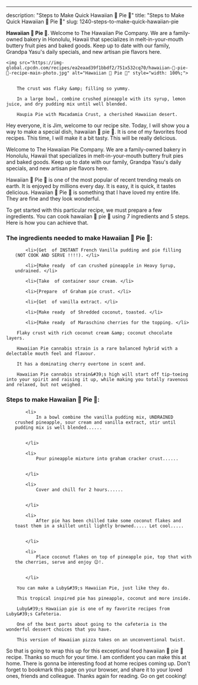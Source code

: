 ---
description: "Steps to Make Quick Hawaiian 🌺 Pie 🥧"
title: "Steps to Make Quick Hawaiian 🌺 Pie 🥧"
slug: 1240-steps-to-make-quick-hawaiian-pie

<p>
	<strong>Hawaiian 🌺 Pie 🥧</strong>. 
	Welcome to The Hawaiian Pie Company. We are a family-owned bakery in Honolulu, Hawaii that specializes in melt-in-your-mouth buttery fruit pies and baked goods. Keep up to date with our family, Grandpa Yasu&#39;s daily specials, and new artisan pie flavors here.
</p>
<p>
	
	<img src="https://img-global.cpcdn.com/recipes/ea2eaad39f1bbdf2/751x532cq70/hawaiian-🌺-pie-🥧-recipe-main-photo.jpg" alt="Hawaiian 🌺 Pie 🥧" style="width: 100%;">
	
	
		The crust was flaky &amp; filling so yummy.
	
		In a large bowl, combine crushed pineapple with its syrup, lemon juice, and dry pudding mix until well blended.
	
		Haupia Pie with Macadamia Crust, a cherished Hawaiian desert.
	
</p>
<p>
	Hey everyone, it is Jim, welcome to our recipe site. Today, I will show you a way to make a special dish, hawaiian 🌺 pie 🥧. It is one of my favorites food recipes. This time, I will make it a bit tasty. This will be really delicious.
</p>
	
<p>
	Welcome to The Hawaiian Pie Company. We are a family-owned bakery in Honolulu, Hawaii that specializes in melt-in-your-mouth buttery fruit pies and baked goods. Keep up to date with our family, Grandpa Yasu&#39;s daily specials, and new artisan pie flavors here.
</p>
<p>
	Hawaiian 🌺 Pie 🥧 is one of the most popular of recent trending meals on earth. It is enjoyed by millions every day. It is easy, it is quick, it tastes delicious. Hawaiian 🌺 Pie 🥧 is something that I have loved my entire life. They are fine and they look wonderful.
</p>

<p>
To get started with this particular recipe, we must prepare a few ingredients. You can cook hawaiian 🌺 pie 🥧 using 7 ingredients and 5 steps. Here is how you can achieve that.
</p>

<h3>The ingredients needed to make Hawaiian 🌺 Pie 🥧:</h3>

<ol>
	
		<li>{Get  of INSTANT French Vanilla pudding and pie filling (NOT COOK AND SERVE !!!!). </li>
	
		<li>{Make ready  of can crushed pineapple in Heavy Syrup, undrained. </li>
	
		<li>{Take  of container sour cream. </li>
	
		<li>{Prepare  of Graham pie crust. </li>
	
		<li>{Get  of vanilla extract. </li>
	
		<li>{Make ready  of Shredded coconut, toasted. </li>
	
		<li>{Make ready  of Maraschino cherries for the topping. </li>
	
</ol>
<p>
	
		Flaky crust with rich coconut cream &amp; coconut chocolate layers.
	
		Hawaiian Pie cannabis strain is a rare balanced hybrid with a delectable mouth feel and flavour.
	
		It has a dominating cherry overtone in scent and.
	
		Hawaiian Pie cannabis strain&#39;s high will start off tip-toeing into your spirit and raising it up, while making you totally ravenous and relaxed, but not weighed.
	
</p>

<h3>Steps to make Hawaiian 🌺 Pie 🥧:</h3>

<ol>
	
		<li>
			In a bowl combine the vanilla pudding mix, UNDRAINED crushed pineapple, sour cream and vanilla extract, stir until pudding mix is well blended......
			
			
		</li>
	
		<li>
			Pour pineapple mixture into graham cracker crust......
			
			
		</li>
	
		<li>
			Cover and chill for 2 hours......
			
			
		</li>
	
		<li>
			After pie has been chilled take some coconut flakes and toast them in a skillet until lightly browned..... Let cool.....
			
			
		</li>
	
		<li>
			Place coconut flakes on top of pineapple pie, top that with the cherries, serve and enjoy 😉!.
			
			
		</li>
	
</ol>

<p>
	
		You can make a Luby&#39;s Hawaiian Pie, just like they do.
	
		This tropical inspired pie has pineapple, coconut and more inside.
	
		Luby&#39;s Hawaiian pie is one of my favorite recipes from Luby&#39;s Cafeteria.
	
		One of the best parts about going to the cafeteria is the wonderful dessert choices that you have.
	
		This version of Hawaiian pizza takes on an unconventional twist.
	
</p>

<p>
	So that is going to wrap this up for this exceptional food hawaiian 🌺 pie 🥧 recipe. Thanks so much for your time. I am confident you can make this at home. There is gonna be interesting food at home recipes coming up. Don't forget to bookmark this page on your browser, and share it to your loved ones, friends and colleague. Thanks again for reading. Go on get cooking!
</p>
